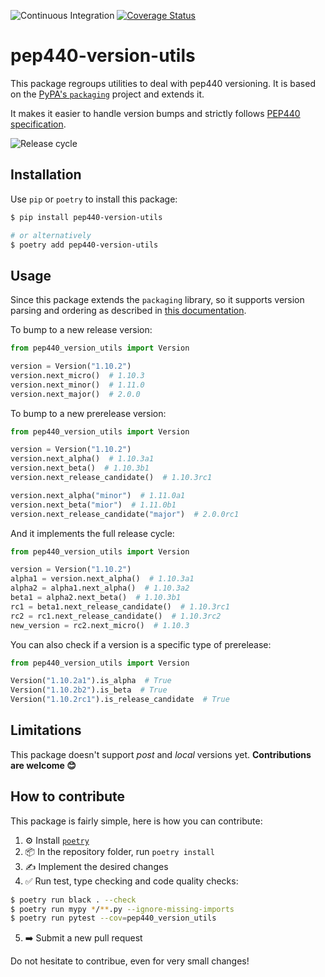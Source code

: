 ![Continuous Integration](https://github.com/m-vdb/pep440-version-utils/workflows/Continuous%20Integration/badge.svg)
[![Coverage Status](https://coveralls.io/repos/github/m-vdb/pep440-version-utils/badge.svg?branch=main)](https://coveralls.io/github/m-vdb/pep440-version-utils?branch=main)

# pep440-version-utils
This package regroups utilities to deal with pep440 versioning. It is based on the
[PyPA's `packaging`](https://github.com/pypa/packaging) project and extends it.

It makes it easier to handle version bumps and strictly follows [PEP440 specification](https://www.python.org/dev/peps/pep-0440/).

![Release cycle](https://github.com/m-vdb/pep440-version-utils/blob/main/docs/release-cycle.png?raw=true)

## Installation

Use `pip` or `poetry` to install this package:

```bash
$ pip install pep440-version-utils

# or alternatively
$ poetry add pep440-version-utils
```

## Usage

Since this package extends the `packaging` library, so it supports version parsing and ordering as described
in [this documentation](https://packaging.pypa.io/en/latest/version/).

To bump to a new release version:

```python
from pep440_version_utils import Version

version = Version("1.10.2")
version.next_micro()  # 1.10.3
version.next_minor()  # 1.11.0
version.next_major()  # 2.0.0
```

To bump to a new prerelease version:

```python
from pep440_version_utils import Version

version = Version("1.10.2")
version.next_alpha()  # 1.10.3a1
version.next_beta()  # 1.10.3b1
version.next_release_candidate()  # 1.10.3rc1

version.next_alpha("minor")  # 1.11.0a1
version.next_beta("mior")  # 1.11.0b1
version.next_release_candidate("major")  # 2.0.0rc1
```

And it implements the full release cycle:

```python
from pep440_version_utils import Version

version = Version("1.10.2")
alpha1 = version.next_alpha()  # 1.10.3a1
alpha2 = alpha1.next_alpha()  # 1.10.3a2
beta1 = alpha2.next_beta()  # 1.10.3b1
rc1 = beta1.next_release_candidate()  # 1.10.3rc1
rc2 = rc1.next_release_candidate()  # 1.10.3rc2
new_version = rc2.next_micro()  # 1.10.3
```

You can also check if a version is a specific type of prerelease:
```python
from pep440_version_utils import Version

Version("1.10.2a1").is_alpha  # True
Version("1.10.2b2").is_beta  # True
Version("1.10.2rc1").is_release_candidate  # True
```

## Limitations

This package doesn't support _post_ and _local_ versions yet. **Contributions are welcome 😊**

## How to contribute

This package is fairly simple, here is how you can contribute:

1. ⚙️ Install [`poetry`](https://python-poetry.org/)
2. 📦 In the repository folder, run `poetry install`
3. ✍️ Implement the desired changes
4. ✅ Run test, type checking and code quality checks:
```bash
$ poetry run black . --check
$ poetry run mypy */**.py --ignore-missing-imports
$ poetry run pytest --cov=pep440_version_utils
```
5. ➡️ Submit a new pull request

Do not hesitate to contribue, even for very small changes!
